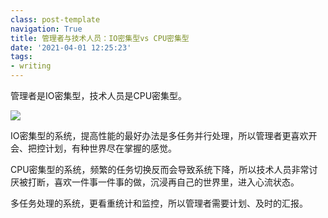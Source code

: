 ```yaml
---
class: post-template
navigation: True
title: 管理者与技术人员：IO密集型vs CPU密集型
date: '2021-04-01 12:25:23'
tags:
- writing
---
```




管理者是IO密集型，技术人员是CPU密集型。

![](https://cdn.imshuai.com/images/2021/03/conerting-of-notes.png)

<!--more-->

IO密集型的系统，提高性能的最好办法是多任务并行处理，所以管理者更喜欢开会、把控计划，有种世界尽在掌握的感觉。

CPU密集型的系统，频繁的任务切换反而会导致系统下降，所以技术人员非常讨厌被打断，喜欢一件事一件事的做，沉浸再自己的世界里，进入心流状态。

多任务处理的系统，更看重统计和监控，所以管理者需要计划、及时的汇报。